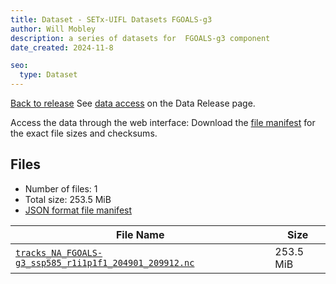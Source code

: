 ```yaml
---
title: Dataset - SETx-UIFL Datasets FGOALS-g3
author: Will Mobley
description: a series of datasets for  FGOALS-g3 component
date_created: 2024-11-8

seo:
  type: Dataset
---
```


[Back to release](./index.html#datasets)
See [data access](./index.html#data-access) on the Data Release page.

Access the data through the  web interface: 
Download the [file manifest](https://web.corral.tacc.utexas.edu//datasets//FGOALS-g3/manifest.json) for the exact file sizes and checksums.

## Files

- Number of files: 1
- Total size: 253.5 MiB
- [JSON format file manifest](https://web.corral.tacc.utexas.edu//datasets//FGOALS-g3/manifest.json)

|                                                                                                       File Name                                                                                                       |   Size    |
| --------------------------------------------------------------------------------------------------------------------------------------------------------------------------------------------------------------------- | --------- |
| [`tracks_NA_FGOALS-g3_ssp585_r1i1p1f1_204901_209912.nc`](https://web.corral.tacc.utexas.edu/setxuifl/tropical_cyclones/downscaled_cmip6_tracks/ssp585/FGOALS-g3/tracks_NA_FGOALS-g3_ssp585_r1i1p1f1_204901_209912.nc) | 253.5 MiB |
